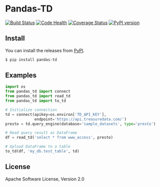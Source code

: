 # Pandas-TD

[![Build Status](https://travis-ci.org/treasure-data/pandas-td.svg?branch=master)](https://travis-ci.org/treasure-data/pandas-td)
[![Code Health](https://landscape.io/github/treasure-data/pandas-td/master/landscape.svg?style=flat)](https://landscape.io/github/treasure-data/pandas-td/master)
[![Coverage Status](https://coveralls.io/repos/treasure-data/pandas-td/badge.svg?branch=master)](https://coveralls.io/r/treasure-data/pandas-td?branch=master)
[![PyPI version](https://badge.fury.io/py/pandas-td.svg)](http://badge.fury.io/py/pandas-td)

## Install

You can install the releases from [PyPI](https://pypi.python.org/).

```sh
$ pip install pandas-td
```

## Examples

```python
import os
from pandas_td import connect
from pandas_td import read_td
from pandas_td import to_td

# Initialize connection
td = connect(apikey=os.environ['TD_API_KEY'],
             endpoint='https://api.treasuredata.com/')
presto = td.query_engine(database='sample_datasets', type='presto')

# Read query result as DataFrame
df = read_td('select * from www_access', presto)

# Upload DataFrame to a table
to_td(df, 'my_db.test_table', td)
```

## License

Apache Software License, Version 2.0
